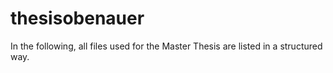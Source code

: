 # thesisobenauer

In the following, all files used for the Master Thesis are listed in a structured way.
